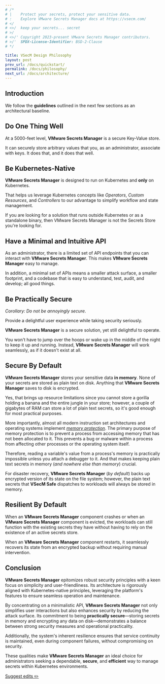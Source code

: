 ```yaml
---
# /*
# |    Protect your secrets, protect your sensitive data.
# :    Explore VMware Secrets Manager docs at https://vsecm.com/
# </
# <>/  keep your secrets... secret
# >/
# <>/' Copyright 2023-present VMware Secrets Manager contributors.
# >/'  SPDX-License-Identifier: BSD-2-Clause
# */

title: VSecM Design Philosophy
layout: post
prev_url: /docs/quickstart/
permalink: /docs/philosophy/
next_url: /docs/architecture/
---
```


## Introduction

We follow the **guidelines** outlined in the next few sections as an
architectural baseline.

## Do One Thing Well

At a 5000-feet level, **VMware Secrets Manager** is a secure Key-Value store.

It can securely store arbitrary values that you, as an administrator, associate
with keys. It does that, and it does that well.

## Be Kubernetes-Native

**VMware Secrets Manager** is designed to run on Kubernetes and **only** on 
Kubernetes.

That helps us leverage Kubernetes concepts like *Operators*, *Custom Resources*,
and *Controllers* to our advantage to simplify workflow and state management.

If you are looking for a solution that runs outside Kubernetes or as a
standalone binary, then VMware Secrets Manager is not the Secrets Store you're 
looking for.

## Have a Minimal and Intuitive API

As an administrator, there is a limited set of API endpoints that you can
interact with **VMware Secrets Manager**. This makes **VMware Secrets Manager** 
easy to manage.

In addition, a minimal set of APIs means a smaller attack surface, a smaller
footprint, and a codebase that is easy to understand, test, audit, and
develop; all good things.

## Be Practically Secure

*Corollary: Do not be annoyingly secure*.

Provide a delightful user experience while taking security seriously.

**VMware Secrets Manager** is a secure solution, yet still delightful to operate.

You won't have to jump over the hoops or wake up in the middle of the night
to keep it up and running. Instead, **VMware Secrets Manager** will work seamlessly, as if it
doesn't exist at all.

## Secure By Default

**VMware Secrets Manager** stores your sensitive data **in memory**. None of your secrets
are stored as plain text on disk. Anything that **VMware Secrets Manager** saves to disk
is encrypted.

Yes, that brings up resource limitations since you cannot store a gorilla holding
a banana and the entire jungle in your store; however, a couple of gigabytes of
RAM can store a lot of plain text secrets, so it's good enough for most
practical purposes.

More importantly, almost all modern instruction set architectures and
operating systems implement [*memory protection*][memory-protection]. The primary
purpose of memory protection is to prevent a process from accessing memory that
has not been allocated to it. This prevents a bug or malware within a process
from affecting other processes or the operating system itself.

[memory-protection]: https://en.wikipedia.org/wiki/Memory_protection "Memory Protection (Wikipedia)"

Therefore, reading a variable's value from a process's memory is practically
impossible unless you attach a debugger to it. And that makes keeping
plain text secrets in memory (*and nowhere else than memory*) crucial.

For disaster recovery, **VMware Secrets Manager** (*by default*) backs up 
encrypted version of its state on the file system; however, the
plain text secrets that **VSecM Safe** dispatches to
workloads will always be stored in memory.

## Resilient By Default

When an **VMware Secrets Manager** component crashes or when an 
**VMware Secrets Manager** component is evicted, the workloads can still function 
with the existing secrets they have without having to rely on the existence of 
an active secrets store.

When an **VMware Secrets Manager** component restarts, it seamlessly recovers its 
state from an encrypted backup without requiring manual intervention.

## Conclusion

**VMware Secrets Manager** epitomizes robust security principles with a keen focus 
on simplicity and user-friendliness. Its architecture is rigorously aligned with 
Kubernetes-native principles, leveraging the platform's features to ensure 
seamless operation and maintenance. 

By concentrating on a minimalistic API, **VMware Secrets Manager** not only simplifies 
user interactions but also enhances security by reducing the attack surface. Its 
commitment to being **practically secure**—storing secrets in memory and encrypting 
any data on disk—demonstrates a balance between strong security measures and 
operational practicality. 

Additionally, the system's inherent resilience ensures that service continuity is 
maintained, even during component failures, without compromising on security. 

These qualities make **VMware Secrets Manager** an ideal choice for administrators
seeking a dependable, **secure**, and **efficient** way to manage secrets within 
Kubernetes environments.

<p class="github-button">
    <a href="https://github.com/vmware-tanzu/secrets-manager/blob/main/docs/_pages/0060-philosophy.md">
        Suggest edits ✏️ 
    </a>
</p>
